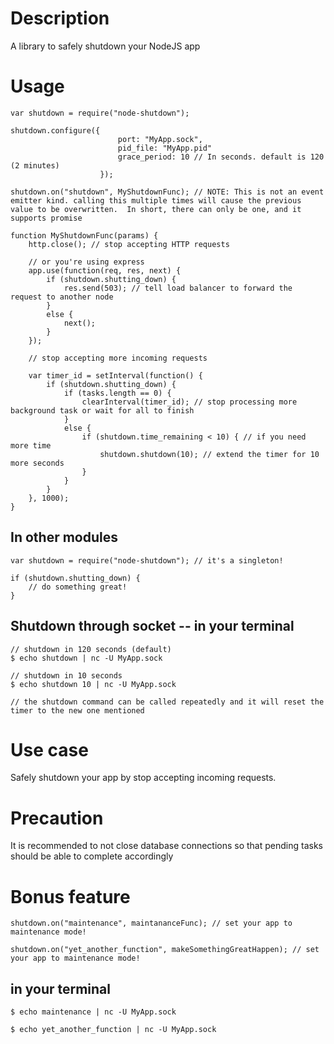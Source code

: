# Description

A library to safely shutdown your NodeJS app


# Usage

	var shutdown = require("node-shutdown");

	shutdown.configure({
                       	    port: "MyApp.sock",
                       	    pid_file: "MyApp.pid"
                       	    grace_period: 10 // In seconds. default is 120 (2 minutes)
                       	});

    shutdown.on("shutdown", MyShutdownFunc); // NOTE: This is not an event emitter kind. calling this multiple times will cause the previous value to be overwritten.  In short, there can only be one, and it supports promise

    function MyShutdownFunc(params) {
        http.close(); // stop accepting HTTP requests

        // or you're using express
        app.use(function(req, res, next) {
            if (shutdown.shutting_down) {
                res.send(503); // tell load balancer to forward the request to another node
            }
            else {
                next();
            }
        });

        // stop accepting more incoming requests

        var timer_id = setInterval(function() {
            if (shutdown.shutting_down) {
                if (tasks.length == 0) {
                    clearInterval(timer_id); // stop processing more background task or wait for all to finish
                }
                else {
                    if (shutdown.time_remaining < 10) { // if you need more time
                        shutdown.shutdown(10); // extend the timer for 10 more seconds
                    }
                }
            }
        }, 1000);
    }

## In other modules

    var shutdown = require("node-shutdown"); // it's a singleton!

    if (shutdown.shutting_down) {
        // do something great!
    }

## Shutdown through socket -- in your terminal

	// shutdown in 120 seconds (default)
	$ echo shutdown | nc -U MyApp.sock

	// shutdown in 10 seconds
	$ echo shutdown 10 | nc -U MyApp.sock

	// the shutdown command can be called repeatedly and it will reset the timer to the new one mentioned

# Use case

Safely shutdown your app by stop accepting incoming requests.

# Precaution

It is recommended to not close database connections so that pending tasks should be able to complete accordingly

# Bonus feature

    shutdown.on("maintenance", maintananceFunc); // set your app to maintenance mode!

    shutdown.on("yet_another_function", makeSomethingGreatHappen); // set your app to maintenance mode!

## in your terminal

    $ echo maintenance | nc -U MyApp.sock

    $ echo yet_another_function | nc -U MyApp.sock